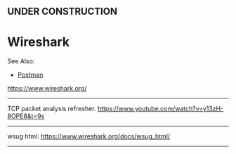
## UNDER CONSTRUCTION

# Wireshark

See Also:

  - [Postman](Postman.md)

https://www.wireshark.org/

---

TCP packet analysis refresher.
https://www.youtube.com/watch?v=y13zH-8OPE8&t=9s

---

wsug html:
https://www.wireshark.org/docs/wsug_html/

---
